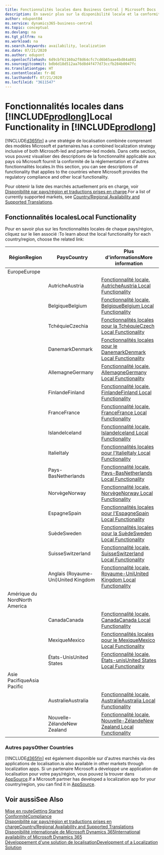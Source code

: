 ```yaml
---
title: Fonctionnalités locales dans Business Central | Microsoft Docs
description: En savoir plus sur la disponibilité locale et la conformité de la réglementation de Dynamics 365 Business Central.
author: edupont04
ms.service: dynamics365-business-central
ms.topic: conceptual
ms.devlang: na
ms.tgt_pltfrm: na
ms.workload: na
ms.search.keywords: availability, localization
ms.date: 07/21/2020
ms.author: edupont
ms.openlocfilehash: 6d9cbf61160a2f8d64cfc7cd6b65aae4bd84a881
ms.sourcegitcommit: bdb6d18d512aa76d8d4f477d73ccfb284b0047fc
ms.translationtype: HT
ms.contentlocale: fr-BE
ms.lasthandoff: 07/21/2020
ms.locfileid: "3611547"
---
```

# <a name="local-functionality-in-prodlong"></a><span data-ttu-id="35aa2-103">Fonctionnalités locales dans [!INCLUDE[prodlong](includes/prodlong.md)]</span><span class="sxs-lookup"><span data-stu-id="35aa2-103">Local Functionality in [!INCLUDE[prodlong](includes/prodlong.md)]</span></span>

[!INCLUDE[d365fin](includes/d365fin_md.md)] <span data-ttu-id="35aa2-104">a une stratégie de localisation combinée comprenant des modèles Microsoft et partenaires.</span><span class="sxs-lookup"><span data-stu-id="35aa2-104">has a combined localization strategy inclusive of both Microsoft-led and partner-led models.</span></span> <span data-ttu-id="35aa2-105">Dans cette section, vous pouvez visualiser des descriptions de la fonctionnalité applicable aux pays où Microsoft fournit la conformité de la réglementation et d'autres fonctionnalités locales.</span><span class="sxs-lookup"><span data-stu-id="35aa2-105">In this section, you can see descriptions of functionality that applies to the countries where Microsoft provides the regulatory compliance and other local functionality.</span></span>  

<span data-ttu-id="35aa2-106">Pour obtenir la liste des marchés actuellement pris en charge, voir [Disponibilité par pays/région et traductions prises en charge](/dynamics365/business-central/dev-itpro/compliance/apptest-countries-and-translations?toc=/dynamics365/business-central/toc.json).</span><span class="sxs-lookup"><span data-stu-id="35aa2-106">For a list of currently supported markets, see [Country/Regional Availability and Supported Translations](/dynamics365/business-central/dev-itpro/compliance/apptest-countries-and-translations?toc=/dynamics365/business-central/toc.json).</span></span>  

## <a name="local-functionality"></a><span data-ttu-id="35aa2-107">Fonctionnalités locales</span><span class="sxs-lookup"><span data-stu-id="35aa2-107">Local Functionality</span></span>

<span data-ttu-id="35aa2-108">Pour en savoir plus sur les fonctionnalités locales de chaque pays/région, cliquez sur le lien associé :</span><span class="sxs-lookup"><span data-stu-id="35aa2-108">To learn about the local functionality for each country/region, choose the related link:</span></span>

| <span data-ttu-id="35aa2-109">Région</span><span class="sxs-lookup"><span data-stu-id="35aa2-109">Region</span></span> | <span data-ttu-id="35aa2-110">Pays</span><span class="sxs-lookup"><span data-stu-id="35aa2-110">Country</span></span> | <span data-ttu-id="35aa2-111">Plus d'informations</span><span class="sxs-lookup"><span data-stu-id="35aa2-111">More information</span></span> |
| --- | --- |--- |
| <span data-ttu-id="35aa2-112">Europe</span><span class="sxs-lookup"><span data-stu-id="35aa2-112">Europe</span></span> |  | |
|        | <span data-ttu-id="35aa2-113">Autriche</span><span class="sxs-lookup"><span data-stu-id="35aa2-113">Austria</span></span> | [<span data-ttu-id="35aa2-114">Fonctionnalité locale, Autriche</span><span class="sxs-lookup"><span data-stu-id="35aa2-114">Austria Local Functionality</span></span>](localfunctionality/austria/austria-local-functionality.md) |
|        | <span data-ttu-id="35aa2-115">Belgique</span><span class="sxs-lookup"><span data-stu-id="35aa2-115">Belgium</span></span> | [<span data-ttu-id="35aa2-116">Fonctionnalité locale, Belgique</span><span class="sxs-lookup"><span data-stu-id="35aa2-116">Belgium Local Functionality</span></span>](localfunctionality/belgium/belgium-local-functionality.md) |
|        | <span data-ttu-id="35aa2-117">Tchéquie</span><span class="sxs-lookup"><span data-stu-id="35aa2-117">Czechia</span></span> | [<span data-ttu-id="35aa2-118">Fonctionnalités locales pour la Tchéquie</span><span class="sxs-lookup"><span data-stu-id="35aa2-118">Czech Local Functionality</span></span>](localfunctionality/czech/czech-local-functionality.md) |
|        | <span data-ttu-id="35aa2-119">Danemark</span><span class="sxs-lookup"><span data-stu-id="35aa2-119">Denmark</span></span> | [<span data-ttu-id="35aa2-120">Fonctionnalités locales pour le Danemark</span><span class="sxs-lookup"><span data-stu-id="35aa2-120">Denmark Local Functionality</span></span>](localfunctionality/denmark/denmark-local-functionality.md) |
|        | <span data-ttu-id="35aa2-121">Allemagne</span><span class="sxs-lookup"><span data-stu-id="35aa2-121">Germany</span></span> | [<span data-ttu-id="35aa2-122">Fonctionnalité locale, Allemagne</span><span class="sxs-lookup"><span data-stu-id="35aa2-122">Germany Local Functionality</span></span>](localfunctionality/germany/germany-local-functionality.md) |
|        | <span data-ttu-id="35aa2-123">Finlande</span><span class="sxs-lookup"><span data-stu-id="35aa2-123">Finland</span></span> | [<span data-ttu-id="35aa2-124">Fonctionnalité locale, Finlande</span><span class="sxs-lookup"><span data-stu-id="35aa2-124">Finland Local Functionality</span></span>](localfunctionality/finland/finland-local-functionality.md) |
|        | <span data-ttu-id="35aa2-125">France</span><span class="sxs-lookup"><span data-stu-id="35aa2-125">France</span></span> | [<span data-ttu-id="35aa2-126">Fonctionnalité locale, France</span><span class="sxs-lookup"><span data-stu-id="35aa2-126">France Local Functionality</span></span>](localfunctionality/france/france-local-functionality.md) |
|        | <span data-ttu-id="35aa2-127">Islande</span><span class="sxs-lookup"><span data-stu-id="35aa2-127">Iceland</span></span> | [<span data-ttu-id="35aa2-128">Fonctionnalité locale, Islande</span><span class="sxs-lookup"><span data-stu-id="35aa2-128">Iceland Local Functionality</span></span>](localfunctionality/iceland/iceland-local-functionality.md) |
|        | <span data-ttu-id="35aa2-129">Italie</span><span class="sxs-lookup"><span data-stu-id="35aa2-129">Italy</span></span> | [<span data-ttu-id="35aa2-130">Fonctionnalités locales pour l'Italie</span><span class="sxs-lookup"><span data-stu-id="35aa2-130">Italy Local Functionality</span></span>](localfunctionality/italy/italy-local-functionality.md) |
|        | <span data-ttu-id="35aa2-131">Pays-Bas</span><span class="sxs-lookup"><span data-stu-id="35aa2-131">Netherlands</span></span> | [<span data-ttu-id="35aa2-132">Fonctionnalité locale, Pays-Bas</span><span class="sxs-lookup"><span data-stu-id="35aa2-132">Netherlands Local Functionality</span></span>](localfunctionality/netherlands/netherlands-local-functionality.md) |
|        | <span data-ttu-id="35aa2-133">Norvège</span><span class="sxs-lookup"><span data-stu-id="35aa2-133">Norway</span></span> | [<span data-ttu-id="35aa2-134">Fonctionnalité locale, Norvège</span><span class="sxs-lookup"><span data-stu-id="35aa2-134">Norway Local Functionality</span></span>](localfunctionality/norway/norway-local-functionality.md) |
|        | <span data-ttu-id="35aa2-135">Espagne</span><span class="sxs-lookup"><span data-stu-id="35aa2-135">Spain</span></span> | [<span data-ttu-id="35aa2-136">Fonctionnalités locales pour l'Espagne</span><span class="sxs-lookup"><span data-stu-id="35aa2-136">Spain Local Functionality</span></span>](localfunctionality/spain/spain-local-functionality.md) |
|        | <span data-ttu-id="35aa2-137">Suède</span><span class="sxs-lookup"><span data-stu-id="35aa2-137">Sweden</span></span> | [<span data-ttu-id="35aa2-138">Fonctionnalités locales pour la Suède</span><span class="sxs-lookup"><span data-stu-id="35aa2-138">Sweden Local Functionality</span></span>](localfunctionality/sweden/sweden-local-functionality.md) |
|        | <span data-ttu-id="35aa2-139">Suisse</span><span class="sxs-lookup"><span data-stu-id="35aa2-139">Switzerland</span></span> | [<span data-ttu-id="35aa2-140">Fonctionnalité locale, Suisse</span><span class="sxs-lookup"><span data-stu-id="35aa2-140">Switzerland Local Functionality</span></span>](localfunctionality/switzerland/switzerland-local-functionality.md) |
|        | <span data-ttu-id="35aa2-141">Anglais (Royaume-Uni)</span><span class="sxs-lookup"><span data-stu-id="35aa2-141">United Kingdom</span></span> | [<span data-ttu-id="35aa2-142">Fonctionnalité locale, Royaume-Uni</span><span class="sxs-lookup"><span data-stu-id="35aa2-142">United Kingdom Local Functionality</span></span>](localfunctionality/unitedkingdom/united-kingdom-local-functionality.md) |
| <span data-ttu-id="35aa2-143">Amérique du Nord</span><span class="sxs-lookup"><span data-stu-id="35aa2-143">North America</span></span> |       |  |
|        | <span data-ttu-id="35aa2-144">Canada</span><span class="sxs-lookup"><span data-stu-id="35aa2-144">Canada</span></span>|[<span data-ttu-id="35aa2-145">Fonctionnalité locale, Canada</span><span class="sxs-lookup"><span data-stu-id="35aa2-145">Canada Local Functionality</span></span>](localfunctionality/canada/canada-local-functionality.md) |
|        | <span data-ttu-id="35aa2-146">Mexique</span><span class="sxs-lookup"><span data-stu-id="35aa2-146">Mexico</span></span> | [<span data-ttu-id="35aa2-147">Fonctionnalités locales pour le Mexique</span><span class="sxs-lookup"><span data-stu-id="35aa2-147">Mexico Local Functionality</span></span>](localfunctionality/mexico/mexico-local-functionality.md) |
|        | <span data-ttu-id="35aa2-148">États-Unis</span><span class="sxs-lookup"><span data-stu-id="35aa2-148">United States</span></span>|[<span data-ttu-id="35aa2-149">Fonctionnalité locale, États-unis</span><span class="sxs-lookup"><span data-stu-id="35aa2-149">United States Local Functionality</span></span>](localfunctionality/unitedstates/united-states-local-functionality.md) |
| <span data-ttu-id="35aa2-150">Asie Pacifique</span><span class="sxs-lookup"><span data-stu-id="35aa2-150">Asia Pacific</span></span> |       |  |
|        | <span data-ttu-id="35aa2-151">Australie</span><span class="sxs-lookup"><span data-stu-id="35aa2-151">Australia</span></span> | [<span data-ttu-id="35aa2-152">Fonctionnalité locale, Australie</span><span class="sxs-lookup"><span data-stu-id="35aa2-152">Australia Local Functionality</span></span>](localfunctionality/australia/australia-local-functionality.md) |
|        | <span data-ttu-id="35aa2-153">Nouvelle-Zélande</span><span class="sxs-lookup"><span data-stu-id="35aa2-153">New Zealand</span></span> | [<span data-ttu-id="35aa2-154">Fonctionnalité locale, Nouvelle-Zélande</span><span class="sxs-lookup"><span data-stu-id="35aa2-154">New Zealand Local Functionality</span></span>](localfunctionality/newzealand/new-zealand-local-functionality.md) |

### <a name="other-countries"></a><span data-ttu-id="35aa2-155">Autres pays</span><span class="sxs-lookup"><span data-stu-id="35aa2-155">Other Countries</span></span>

[!INCLUDE[d365fin](includes/d365fin_md.md)] <span data-ttu-id="35aa2-156">est également disponible sur d'autres marchés via des applications de localisation.</span><span class="sxs-lookup"><span data-stu-id="35aa2-156">is also available in other markets through localization apps.</span></span> <span data-ttu-id="35aa2-157">Si un partenaire Microsoft a développé une application de localisation pour votre pays/région, vous pouvez la trouver dans [AppSource](https://appsource.microsoft.com/product/dynamics-365-business-central/).</span><span class="sxs-lookup"><span data-stu-id="35aa2-157">If a Microsoft partner has developed a localization app for your country/region, you can find it in [AppSource](https://appsource.microsoft.com/product/dynamics-365-business-central/).</span></span>

## <a name="see-also"></a><span data-ttu-id="35aa2-158">Voir aussi</span><span class="sxs-lookup"><span data-stu-id="35aa2-158">See Also</span></span>

[<span data-ttu-id="35aa2-159">Mise en route</span><span class="sxs-lookup"><span data-stu-id="35aa2-159">Getting Started</span></span>](product-get-started.md)  
[<span data-ttu-id="35aa2-160">Conformité</span><span class="sxs-lookup"><span data-stu-id="35aa2-160">Compliance</span></span>](compliance/compliance-overview.md)  
[<span data-ttu-id="35aa2-161">Disponibilité par pays/région et traductions prises en charge</span><span class="sxs-lookup"><span data-stu-id="35aa2-161">Country/Regional Availability and Supported Translations</span></span>](/dynamics365/business-central/dev-itpro/compliance/apptest-countries-and-translations?toc=/dynamics365/business-central/toc.json)  
[<span data-ttu-id="35aa2-162">Disponibilité internationale de Microsoft Dynamics 365</span><span class="sxs-lookup"><span data-stu-id="35aa2-162">International availability of Microsoft Dynamics 365</span></span>](/dynamics365/get-started/availability)  
[<span data-ttu-id="35aa2-163">Développement d'une solution de localisation</span><span class="sxs-lookup"><span data-stu-id="35aa2-163">Development of a Localization Solution</span></span>](/dynamics365/business-central/dev-itpro/developer/readiness/readiness-develop-localization)  
